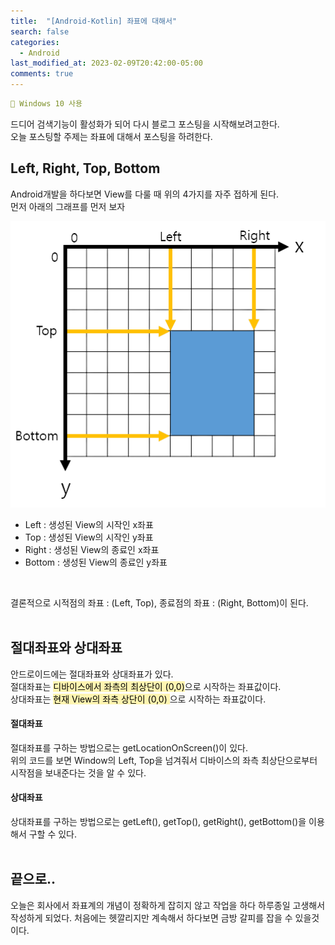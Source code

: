 ```yaml
---
title:  "[Android-Kotlin] 좌표에 대해서"
search: false
categories: 
  - Android
last_modified_at: 2023-02-09T20:42:00-05:00
comments: true 
---
```

```yaml
📌 Windows 10 사용
```
<!--
블럭 사용법
 ```yaml
```
!-->

<!-- 
[Ruby install](https://rubyinstaller.org/downloads/) 하이퍼 링크
![rubyinstaller](/assets/image/Jekll-minimal_mistakes/rubyinstaller.PNG) 이미지
<mark style='background-color: #fff5b1'>...</mark><br> 형광팬처리
<script src="https://gist.github.com/heui-yong/9dfa0a6c6d9959f1fc736d374379e124.js"></script> 코드블럭
--> 
  드디어 검색기능이 활성화가 되어 다시 블로그 포스팅을 시작해보려고한다. <br>
  오늘 포스팅할 주제는 좌표에 대해서 포스팅을 하려한다.<br>

  <h2>Left, Right, Top, Bottom</h2>
  Android개발을 하다보면 View를 다룰 때 위의 4가지를 자주 접하게 된다.<br>
  먼저 아래의 그래프를 먼저 보자<br>

  ![location](/assets/image/location/location.png)<br>
  
  - Left : 생성된 View의 시작인 x좌표
  - Top : 생성된 View의 시작인 y좌표
  - Right : 생성된 View의 종료인 x좌표
  - Bottom : 생성된 View의 종료인 y좌표
  <br>

  결론적으로 시적점의 좌표 : (Left, Top), 종료점의 좌표 : (Right, Bottom)이 된다.<br><br>
  

  <h2>절대좌표와 상대좌표</h2>
  안드로이드에는 절대좌표와 상대좌표가 있다.<br>
  절대좌표는 <mark style='background-color: #fff5b1'>디바이스에서 좌측의 최상단이 
  (0,0)</mark>으로 시작하는 좌표값이다.<br>
  상대좌표는 <mark style='background-color: #fff5b1'>현재 View의 좌측 상단이 (0,0)
  </mark>으로 시작하는 좌표값이다.<br>

  <h4>절대좌표</h4>
  절대좌표를 구하는 방법으로는 getLocationOnScreen()이 있다.<br>
  <script src="https://gist.github.com/heui-yong/3a2a5396b2618c221a9cb637e0350471.js"></script>
  위의 코드를 보면 Window의 Left, Top을 넘겨줘서 디바이스의 좌측 최상단으로부터 시작점을 보내준다는 것을 알 수 있다.<br>

  <h4>상대좌표</h4>
  상대좌표를 구하는 방법으로는 getLeft(), getTop(), getRight(), getBottom()을 이용해서 구할 수 있다.<br><br>

  <h2>끝으로..</h2>
  오늘은 회사에서 좌표계의 개념이 정확하게 잡히지 않고 작업을 하다 하루종일 고생해서 작성하게 되었다. 처음에는 헷깔리지만 계속해서 하다보면 금방 갈피를 잡을 수 있을것이다.




